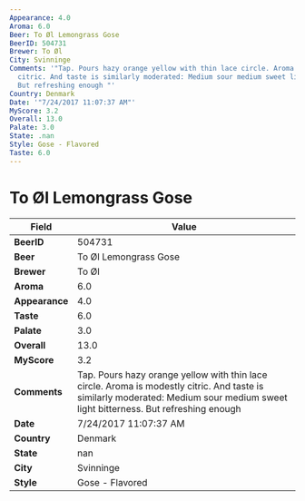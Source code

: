 ```yaml
---
Appearance: 4.0
Aroma: 6.0
Beer: To Øl Lemongrass Gose
BeerID: 504731
Brewer: To Øl
City: Svinninge
Comments: '"Tap. Pours hazy orange yellow with thin lace circle. Aroma is modestly
  citric. And taste is similarly moderated: Medium sour medium sweet light bitterness.
  But refreshing enough "'
Country: Denmark
Date: '"7/24/2017 11:07:37 AM"'
MyScore: 3.2
Overall: 13.0
Palate: 3.0
State: .nan
Style: Gose - Flavored
Taste: 6.0
---
```


# To Øl Lemongrass Gose

| Field         | Value |
|---------------|-------|
| **BeerID** | 504731 |
| **Beer** | To Øl Lemongrass Gose |
| **Brewer** | To Øl |
| **Aroma** | 6.0 |
| **Appearance** | 4.0 |
| **Taste** | 6.0 |
| **Palate** | 3.0 |
| **Overall** | 13.0 |
| **MyScore** | 3.2 |
| **Comments** | Tap. Pours hazy orange yellow with thin lace circle. Aroma is modestly citric. And taste is similarly moderated: Medium sour medium sweet light bitterness. But refreshing enough  |
| **Date** | 7/24/2017 11:07:37 AM |
| **Country** | Denmark |
| **State** | nan |
| **City** | Svinninge |
| **Style** | Gose - Flavored |
